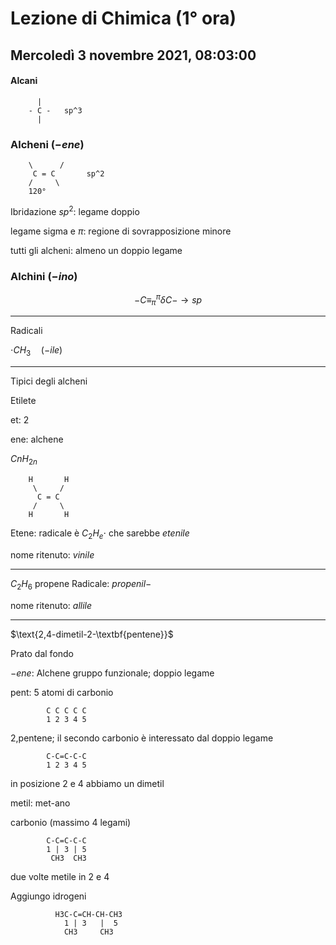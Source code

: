#  Lezione di Chimica (1° ora)
## Mercoledì 3 novembre 2021, 08:03:00
#### Alcani 

		  |
		- C -   sp^3
		  |
### Alcheni $(-ene)$

		\      /
		 C = C       sp^2
		/     \
		120°
Ibridazione $sp^2$: legame doppio

legame sigma e $\pi$: regione di sovrapposizione minore


tutti gli alcheni: almeno un doppio legame


### Alchini $(-ino)$


$$
-C\equiv^{\pi}_{\pi} \delta C- \to sp
$$


---

Radicali

$\cdot CH_3\quad (-ile)$

---

Tipici degli alcheni


Etilete


et: 2

ene: alchene

$CnH_{2n}$

		H       H
		 \     /
          C = C
		 /     \
		H       H


Etene: radicale è $C_2H_e\cdot$ che sarebbe $etenile$

nome ritenuto: $vinile$


---

$C_2H_6$
propene
Radicale: $propenil-$

nome ritenuto: $allile$

---

$\text{2,4-dimetil-2-\textbf{pentene}}$

Prato dal fondo

$-ene$:  Alchene
gruppo funzionale; doppio legame


pent: 5 atomi di carbonio

			C C C C C 
			1 2 3 4 5 
	
2,pentene;  il secondo carbonio è interessato dal doppio legame


			C-C=C-C-C 
			1 2 3 4 5 
	
	
in posizione 2 e 4 abbiamo un dimetil


metil: met-ano

carbonio (massimo 4 legami)

			C-C=C-C-C 
			1 | 3 | 5 
	         CH3  CH3

due volte metile in 2 e 4


Aggiungo idrogeni

			  H3C-C=CH-CH-CH3 
			    1 | 3   |  5 
	            CH3     CH3

<!--stackedit_data:
eyJoaXN0b3J5IjpbMzY3MDcwMjMxXX0=
-->